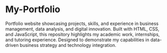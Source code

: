 # My-Portfolio
Portfolio website showcasing projects, skills, and experience in business management, data analysis, and digital innovation. Built with HTML, CSS, and JavaScript, this repository highlights my academic work, internships, and tutoring experience. Designed to demonstrate my capabilities in data-driven business strategy and technology integration.

